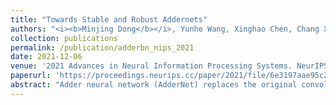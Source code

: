 ```yaml
---
title: "Towards Stable and Robust Addernets"
authors: "<i><b>Minjing Dong</b></i>, Yunhe Wang, Xinghao Chen, Chang Xu"
collection: publications
permalink: /publication/adderbn_nips_2021
date: 2021-12-06
venue: '2021 Advances in Neural Information Processing Systems. NeurIPS 2021.'
paperurl: 'https://proceedings.neurips.cc/paper/2021/file/6e3197aae95c2ff8fcab35cb730f6a86-Paper.pdf'
abstract: "Adder neural network (AdderNet) replaces the original convolutions with massive multiplications by cheap additions while achieving comparable performance thus yields a series of energy-efficient neural networks. Compared with convolutional neural networks (CNNs), the training of AdderNets is much more sophisticated including several techniques for adjusting gradient and batch normalization. In addition, variances of both weights and activations in resulting adder networks are very enormous which limits its performance and the potential for applying to other tasks. To enhance the stability and robustness of AdderNets, we first thoroughly analyze the variance estimation of weight parameters and output features of an arbitrary adder layer. Then, we develop a weight normalization scheme for adaptively optimizing the weight distribution of AdderNets during the training procedure, which can reduce the perturbation on running mean and variance in batch normalization layers. Meanwhile, the proposed weight normalization can also be utilized to enhance the adversarial robustness of resulting networks. Experiments conducted on several benchmarks demonstrate the superiority of the proposed approach for generating AdderNets with higher performance."
---
```

